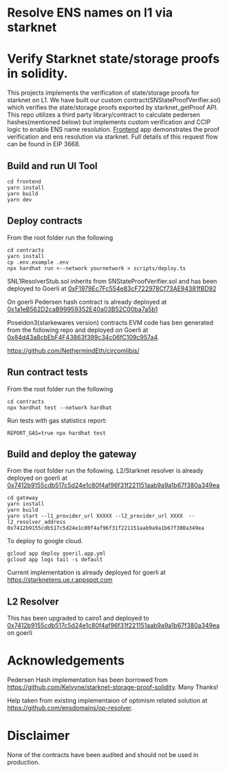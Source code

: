 # Resolve ENS names on l1 via starknet
# Verify Starknet state/storage proofs in solidity. 
This projects implements the verification of state/storage proofs for starknet on L1. We have built our custom contract(SNStateProofVerifier.sol) which verifies the state/storage proofs exported by starknet_getProof API. This repo utilizes a third party library/contract to calculate pedersen hashes(mentioned below) but implements custom verification and CCIP logic to enable ENS name resolution. [Frontend](https://ccip-helper.nethermind.io) app demonstrates the proof verification and ens resolution via starknet. Full details of this request flow can be found in EIP 3668.

## Build and run UI Tool
```shell
cd frontend
yarn install
yarn build
yarn dev
```

## Deploy contracts
From the root folder run the following
```shell
cd contracts
yarn install
cp .env.example .env
npx hardhat run <--network yournetwork > scripts/deploy.ts
```

SNL1ResolverStub.sol inherits from SNStateProofVerifier.sol and has been deployed to Goerli at [0xF1979Ec7Fc554e83cF722978Cf73AE94381fBD92](https://goerli.etherscan.io/address/0xF1979Ec7Fc554e83cF722978Cf73AE94381fBD92)

On goerli Pedersen hash contract is already deployed at [0x1a1eB562D2caB99959352E40a03B52C00ba7a5b1](https://goerli.etherscan.io/address/0x1a1eB562D2caB99959352E40a03B52C00ba7a5b1)

Poseidon3(starkewares version) contracts EVM code has ben generated from the following repo and deployed on Goerli at [0x84d43a8cbEbF4F43863f399c34c06fC109c957a4](https://goerli.etherscan.io/address/0x84d43a8cbebf4f43863f399c34c06fc109c957a4).

https://github.com/NethermindEth/circomlibjs/

## Run contract tests
From the root folder run the following
```shell
cd contracts
npx hardhat test --network hardhat
```

Run tests with gas statistics report:
```shell
REPORT_GAS=true npx hardhat test 
```

## Build and deploy the gateway
From the root folder run the following. L2/Starknet resolver is already deployed on goerli at [0x7412b9155cdb517c5d24e1c80f4af96f31f221151aab9a9a1b67f380a349ea](https://goerli.voyager.online/contract/0x07412b9155cdb517c5d24e1c80f4af96f31f221151aab9a9a1b67f380a349ea3#readContract)
```shell
cd gateway
yarn install
yarn build
yarn start --l1_provider_url XXXXX --l2_provider_url XXXX  --l2_resolver_address 0x7412b9155cdb517c5d24e1c80f4af96f31f221151aab9a9a1b67f380a349ea
```

To deploy to google cloud.

```shell
gcloud app deploy goeril.app.yml
gcloud app logs tail -s default
```
Current implementation is already deployed for goerli at https://starknetens.ue.r.appspot.com


## L2 Resolver
This has been upgraded to cairo1 and deployed to [0x7412b9155cdb517c5d24e1c80f4af96f31f221151aab9a9a1b67f380a349ea](https://goerli.voyager.online/contract/0x07412b9155cdb517c5d24e1c80f4af96f31f221151aab9a9a1b67f380a349ea3#readContract) on goerli

# Acknowledgements
Pedersen Hash implementation has been borrowed from https://github.com/Kelvyne/starknet-storage-proof-solidity. Many Thanks!

Help taken from existing implementaion of optimism related solution at https://github.com/ensdomains/op-resolver.


# Disclaimer
None of the contracts have been audited and should not be used in production.
